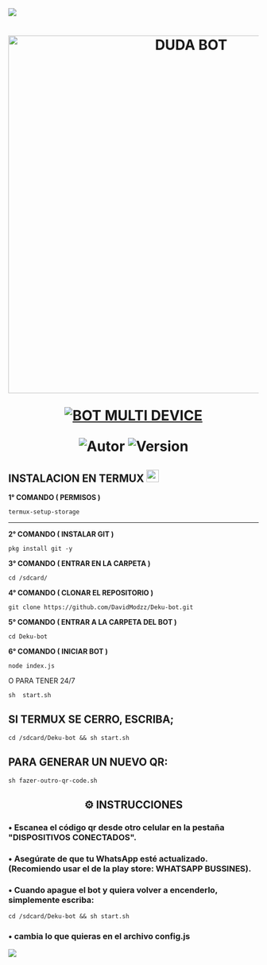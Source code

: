 <img src="https://readme-typing-svg.herokuapp.com/?font=mono&size=30&duration=4000&color=FF00FF&center=falso&vCenter=falso&lines=𝐃𝐔𝐃𝐀-𝐁𝐎𝐓-𝐌𝐃+𝐕𝟑;𝐂𝐎𝐌+𝐌𝐀𝐈𝐒+𝐃𝐄;𝟏𝟎𝟑𝟐+𝐂𝐎𝐌𝐀𝐍𝐃𝐎𝐒❗;𝑨𝖑𝖎𝖟𝖎𝖓-𝕯𝖊𝖛-𝕯𝖔𝖒𝖎𝖓𝖆𝖆✰✰✰✰✰">      
<h1 align="center">
<p>
<img src= "https://telegra.ph/file/891dd12dfb6515ebc79d2.jpg" alt="DUDA BOT" width="720">
</p>

<p align="center">
<a href="#"><img title="BOT MULTI DEVICE" src="https://img.shields.io/badge/BOT MULTI DEVICE-blue?&style=for-the-badge"></a>
</p>

<p align="center">
<img title="Autor" src="https://img.shields.io/badge/DavidModzz-orange.svg?style=for-the-badge&logo=github"></a>
<img title="Version" src="https://img.shields.io/badge/Version-1.0.0-orange.svg?style=for-the-badge&logo=github"></a>
</p>

## INSTALACION EN TERMUX  <img src="https://user-images.githubusercontent.com/108157095/182052725-6568419a-6a9f-490a-85ea-90b94af694fe.png" height="25px">
**1° COMANDO ( PERMISOS )**
```
termux-setup-storage
```
---------------------------
**2° COMANDO ( INSTALAR GIT )**
```
pkg install git -y
```
**3° COMANDO ( ENTRAR EN LA CARPETA )**
```
cd /sdcard/
```
**4° COMANDO ( CLONAR EL REPOSITORIO )**
```
git clone https://github.com/DavidModzz/Deku-bot.git
```
**5° COMANDO ( ENTRAR A LA CARPETA DEL BOT )**
```
cd Deku-bot
```
**6° COMANDO ( INICIAR BOT )**
```
node index.js
```
O PARA TENER 24/7

```
sh  start.sh
```

## SI TERMUX SE CERRO, ESCRIBA; 
```
cd /sdcard/Deku-bot && sh start.sh
```

## PARA GENERAR UN NUEVO QR:
```
sh fazer-outro-qr-code.sh
```



 <h2 align="center">⚙️ INSTRUCCIONES</h2>

   
### • Escanea el código qr desde otro celular en la pestaña "DISPOSITIVOS CONECTADOS".
  
### • Asegúrate de que tu WhatsApp esté actualizado. (Recomiendo usar el de la play store: WHATSAPP BUSSINES).

### • Cuando apague el bot y quiera volver a encenderlo, simplemente escriba:
```
cd /sdcard/Deku-bot && sh start.sh
```
### • cambia lo que quieras en el archivo config.js
 



 <img src="https://readme-typing-svg.herokuapp.com/?font=mono&size=30&duration=4000&color=00FFFF&center=falso&vCenter=falso&lines=𝑨𝖑𝖎𝖟𝖎𝖓-𝕯𝖊𝖛-𝕯𝖔𝖒𝖎𝖓𝖆𝖆✰✰✰✰✰">      
